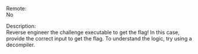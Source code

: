 Remote:<br>
No

Description:<br>
Reverse engineer the challenge executable to get the flag!
In this case, provide the correct input to get the flag.
To understand the logic, try using a decompiler.

